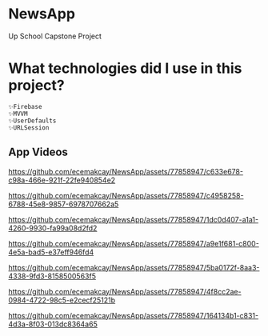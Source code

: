 

# NewsApp
Up School Capstone Project


# What technologies did I use in this project? 
    ✨Firebase 
    ✨MVVM 
    ✨UserDefaults
    ✨URLSession


    
## App Videos



https://github.com/ecemakcay/NewsApp/assets/77858947/c633e678-c98a-466e-921f-22fe940854e2

https://github.com/ecemakcay/NewsApp/assets/77858947/c4958258-6788-45e8-9857-6978707662a5

https://github.com/ecemakcay/NewsApp/assets/77858947/1dc0d407-a1a1-4260-9930-fa99a08d2fd2

https://github.com/ecemakcay/NewsApp/assets/77858947/a9e1f681-c800-4e5a-bad5-e37eff946fd4

https://github.com/ecemakcay/NewsApp/assets/77858947/5ba0172f-8aa3-4338-9fd3-8158500563f5

https://github.com/ecemakcay/NewsApp/assets/77858947/4f8cc2ae-0984-4722-98c5-e2cecf25121b

https://github.com/ecemakcay/NewsApp/assets/77858947/164134b1-c831-4d3a-8f03-013dc8364a65








